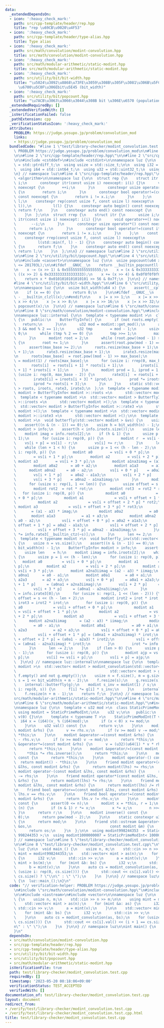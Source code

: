 ```yaml
---
data:
  _extendedDependsOn:
  - icon: ':heavy_check_mark:'
    path: src/cpp-template/header/rep.hpp
    title: "rep \u69CB\u9020\u4F53"
  - icon: ':heavy_check_mark:'
    path: src/cpp-template/header/type-alias.hpp
    title: Type alias
  - icon: ':heavy_check_mark:'
    path: src/math/convolution/modint-convolution.hpp
    title: src/math/convolution/modint-convolution.hpp
  - icon: ':heavy_check_mark:'
    path: src/math/modular-arithmetic/static-modint.hpp
    title: src/math/modular-arithmetic/static-modint.hpp
  - icon: ':heavy_check_mark:'
    path: src/utility/bit/bit-width.hpp
    title: "\u5024\u3092\u8868\u73FE\u3059\u308B\u305F\u3081\u306B\u5FC5\u8981\u306A\
      \u6700\u5C0F\u306Ebit\u5E45 (bit_width)"
  - icon: ':heavy_check_mark:'
    path: src/utility/bit/popcount.hpp
    title: "\u7ACB\u3063\u3066\u3044\u308B bit \u306E\u6570 (population count, popcount)"
  _extendedRequiredBy: []
  _extendedVerifiedWith: []
  _isVerificationFailed: false
  _pathExtension: cpp
  _verificationStatusIcon: ':heavy_check_mark:'
  attributes:
    PROBLEM: https://judge.yosupo.jp/problem/convolution_mod
    links:
    - https://judge.yosupo.jp/problem/convolution_mod
  bundledCode: "#line 1 \"test/library-checker/modint_convolution.test.cpp\"\n// verification-helper:\
    \ PROBLEM https://judge.yosupo.jp/problem/convolution_mod\n\n#line 2 \"src/math/convolution/modint-convolution.hpp\"\
    \n\n#line 2 \"src/cpp-template/header/rep.hpp\"\n\n#line 2 \"src/cpp-template/header/type-alias.hpp\"\
    \n\n#include <cstddef>\n#include <cstdint>\n\nnamespace luz {\n\n  using isize\
    \ = std::ptrdiff_t;\n  using usize = std::size_t;\n\n  using i32 = std::int32_t;\n\
    \  using i64 = std::int64_t;\n  using u32 = std::uint32_t;\n  using u64 = std::uint64_t;\n\
    \n} // namespace luz\n#line 4 \"src/cpp-template/header/rep.hpp\"\n\n#include\
    \ <algorithm>\n\nnamespace luz {\n\n  struct rep {\n    struct itr {\n      usize\
    \ i;\n      constexpr itr(const usize i) noexcept: i(i) {}\n      void operator++()\
    \ noexcept {\n        ++i;\n      }\n      constexpr usize operator*() const noexcept\
    \ {\n        return i;\n      }\n      constexpr bool operator!=(const itr x)\
    \ const noexcept {\n        return i != x.i;\n      }\n    };\n    const itr f,\
    \ l;\n    constexpr rep(const usize f, const usize l) noexcept\n        : f(std::min(f,\
    \ l)),\n          l(l) {}\n    constexpr auto begin() const noexcept {\n     \
    \ return f;\n    }\n    constexpr auto end() const noexcept {\n      return l;\n\
    \    }\n  };\n\n  struct rrep {\n    struct itr {\n      usize i;\n      constexpr\
    \ itr(const usize i) noexcept: i(i) {}\n      void operator++() noexcept {\n \
    \       --i;\n      }\n      constexpr usize operator*() const noexcept {\n  \
    \      return i;\n      }\n      constexpr bool operator!=(const itr x) const\
    \ noexcept {\n        return i != x.i;\n      }\n    };\n    const itr f, l;\n\
    \    constexpr rrep(const usize f, const usize l) noexcept\n        : f(l - 1),\n\
    \          l(std::min(f, l) - 1) {}\n    constexpr auto begin() const noexcept\
    \ {\n      return f;\n    }\n    constexpr auto end() const noexcept {\n     \
    \ return l;\n    }\n  };\n\n} // namespace luz\n#line 2 \"src/utility/bit/bit-width.hpp\"\
    \n\n#line 2 \"src/utility/bit/popcount.hpp\"\n\n#line 4 \"src/utility/bit/popcount.hpp\"\
    \n\n#include <cassert>\n\nnamespace luz {\n\n  usize popcount(u64 x) {\n    assert(__cplusplus\
    \ <= 201703L);\n\n#ifdef __GNUC__\n    return __builtin_popcountll(x);\n#endif\n\
    \n    x -= (x >> 1) & 0x5555555555555555;\n    x = (x & 0x3333333333333333) +\
    \ ((x >> 2) & 0x3333333333333333);\n    x += (x >> 4) & 0x0f0f0f0f0f0f0f0f;\n\
    \    return x * 0x0101010101010101 >> 56 & 0x7f;\n  }\n\n} // namespace luz\n\
    #line 4 \"src/utility/bit/bit-width.hpp\"\n\n#line 6 \"src/utility/bit/bit-width.hpp\"\
    \n\nnamespace luz {\n\n  usize bit_width(u64 x) {\n    assert(__cplusplus <= 201703L);\n\
    \n    if (x == 0) {\n      return 0;\n    }\n\n#ifdef __GNUC__\n    return 64\
    \ - __builtin_clzll(x);\n#endif\n\n    x |= x >> 1;\n    x |= x >> 2;\n    x |=\
    \ x >> 4;\n    x |= x >> 8;\n    x |= x >> 16;\n    x |= x >> 32;\n    return\
    \ popcount(x);\n  }\n\n} // namespace luz\n#line 6 \"src/math/convolution/modint-convolution.hpp\"\
    \n\n#line 8 \"src/math/convolution/modint-convolution.hpp\"\n#include <vector>\n\
    \nnamespace luz::internal {\n\n  template < typename modint >\n  class ButterflyInfo\
    \ {\n   public:\n    ButterflyInfo() {\n      if (not roots.empty()) {\n     \
    \   return;\n      }\n\n      u32 mod = modint::get_mod();\n      assert(mod >=\
    \ 3 && mod % 2 == 1);\n      u32 tmp        = mod - 1;\n      usize max_base =\
    \ 0;\n      while (tmp % 2 == 0) {\n        tmp >>= 1;\n        max_base++;\n\
    \      }\n      modint root = 2;\n      while (root.pow((mod - 1) >> 1) == modint(1))\
    \ {\n        root += 1;\n      }\n      assert(root.pow(mod - 1) == modint(1));\n\
    \      assert(max_base >= 2);\n      roots.resize(max_base + 1);\n      iroots.resize(max_base\
    \ + 1);\n      rate3.resize(max_base + 1);\n      irate3.resize(max_base + 1);\n\
    \n      roots[max_base]  = root.pow((mod - 1) >> max_base);\n      iroots[max_base]\
    \ = modint(1) / roots[max_base];\n      for (usize i: rrep(0, max_base)) {\n \
    \       roots[i]  = roots[i + 1] * roots[i + 1];\n        iroots[i] = iroots[i\
    \ + 1] * iroots[i + 1];\n      }\n      modint prod = 1, iprod = 1;\n      for\
    \ (usize i: rep(0, max_base - 2)) {\n        rate3[i]  = roots[i + 3] * prod;\n\
    \        irate3[i] = iroots[i + 3] * iprod;\n        prod *= iroots[i + 3];\n\
    \        iprod *= roots[i + 3];\n      }\n    }\n    static std::vector< modint\
    \ > roots, iroots, rate3, irate3;\n  };\n  template < typename modint >\n  std::vector<\
    \ modint > ButterflyInfo< modint >::roots =\n      std::vector< modint >();\n\
    \  template < typename modint >\n  std::vector< modint > ButterflyInfo< modint\
    \ >::iroots =\n      std::vector< modint >();\n  template < typename modint >\n\
    \  std::vector< modint > ButterflyInfo< modint >::rate3 =\n      std::vector<\
    \ modint >();\n  template < typename modint >\n  std::vector< modint > ButterflyInfo<\
    \ modint >::irate3 =\n      std::vector< modint >();\n\n  template < typename\
    \ modint >\n  void butterfly(std::vector< modint > &vs) {\n    usize n = vs.size();\n\
    \    assert((n & (n - 1)) == 0);\n    usize h = bit_width(n) - 1;\n    ButterflyInfo<\
    \ modint > info;\n    assert(h < info.iroots.size());\n    usize len   = 0;\n\
    \    modint imag = info.roots[2];\n    if (h & 1) {\n      usize p = 1 << (h -\
    \ 1);\n      for (usize i: rep(0, p)) {\n        modint r  = vs[i + p];\n    \
    \    vs[i + p] = vs[i] - r;\n        vs[i] += r;\n      }\n      len++;\n    }\n\
    \    while (len + 1 < h) {\n      usize p = 1 << (h - len - 2);\n      for (usize\
    \ i: rep(0, p)) {\n        modint a0        = vs[i + 0 * p];\n        modint a1\
    \        = vs[i + 1 * p];\n        modint a2        = vs[i + 2 * p];\n       \
    \ modint a3        = vs[i + 3 * p];\n        modint a1na3imag = (a1 - a3) * imag;\n\
    \        modint a0a2      = a0 + a2;\n        modint a1a3      = a1 + a3;\n  \
    \      modint a0na2     = a0 - a2;\n        vs[i + 0 * p]    = a0a2 + a1a3;\n\
    \        vs[i + 1 * p]    = a0a2 - a1a3;\n        vs[i + 2 * p]    = a0na2 + a1na3imag;\n\
    \        vs[i + 3 * p]    = a0na2 - a1na3imag;\n      }\n      modint rot = info.rate3[0];\n\
    \      for (usize s: rep(1, 1 << len)) {\n        usize offset = s << (h - len);\n\
    \        modint rot2  = rot * rot;\n        modint rot3  = rot2 * rot;\n     \
    \   for (usize i: rep(0, p)) {\n          modint a0              = vs[i + offset\
    \ + 0 * p];\n          modint a1              = vs[i + offset + 1 * p] * rot;\n\
    \          modint a2              = vs[i + offset + 2 * p] * rot2;\n         \
    \ modint a3              = vs[i + offset + 3 * p] * rot3;\n          modint a1na3imag\
    \       = (a1 - a3) * imag;\n          modint a0a2            = a0 + a2;\n   \
    \       modint a1a3            = a1 + a3;\n          modint a0na2           =\
    \ a0 - a2;\n          vs[i + offset + 0 * p] = a0a2 + a1a3;\n          vs[i +\
    \ offset + 1 * p] = a0a2 - a1a3;\n          vs[i + offset + 2 * p] = a0na2 + a1na3imag;\n\
    \          vs[i + offset + 3 * p] = a0na2 - a1na3imag;\n        }\n        rot\
    \ *= info.rate3[__builtin_ctz(~s)];\n      }\n      len += 2;\n    }\n  }\n\n\
    \  template < typename modint >\n  void butterfly_inv(std::vector< modint > &vs)\
    \ {\n    usize n = vs.size();\n    assert((n & (n - 1)) == 0);\n    usize h =\
    \ bit_width(n) - 1;\n    ButterflyInfo< modint > info;\n    assert(h < info.iroots.size());\n\
    \    usize len    = h;\n    modint iimag = info.iroots[2];\n    while (len > 1)\
    \ {\n      usize p = 1 << (h - len);\n      for (usize i: rep(0, p)) {\n     \
    \   modint a0         = vs[i + 0 * p];\n        modint a1         = vs[i + 1 *\
    \ p];\n        modint a2         = vs[i + 2 * p];\n        modint a3         =\
    \ vs[i + 3 * p];\n        modint a2na3iimag = (a2 - a3) * iimag;\n        modint\
    \ a0na1      = a0 - a1;\n        modint a0a1       = a0 + a1;\n        modint\
    \ a2a3       = a2 + a3;\n        vs[i + 0 * p]     = a0a1 + a2a3;\n        vs[i\
    \ + 1 * p]     = (a0na1 + a2na3iimag);\n        vs[i + 2 * p]     = (a0a1 - a2a3);\n\
    \        vs[i + 3 * p]     = (a0na1 - a2na3iimag);\n      }\n      modint irot\
    \ = info.irate3[0];\n      for (usize s: rep(1, 1 << (len - 2))) {\n        usize\
    \ offset = s << (h - len + 2);\n        modint irot2 = irot * irot;\n        modint\
    \ irot3 = irot2 * irot;\n        for (usize i: rep(0, p)) {\n          modint\
    \ a0              = vs[i + offset + 0 * p];\n          modint a1             \
    \ = vs[i + offset + 1 * p];\n          modint a2              = vs[i + offset\
    \ + 2 * p];\n          modint a3              = vs[i + offset + 3 * p];\n    \
    \      modint a2na3iimag      = (a2 - a3) * iimag;\n          modint a0na1   \
    \        = a0 - a1;\n          modint a0a1            = a0 + a1;\n          modint\
    \ a2a3            = a2 + a3;\n          vs[i + offset + 0 * p] = a0a1 + a2a3;\n\
    \          vs[i + offset + 1 * p] = (a0na1 + a2na3iimag) * irot;\n          vs[i\
    \ + offset + 2 * p] = (a0a1 - a2a3) * irot2;\n          vs[i + offset + 3 * p]\
    \ = (a0na1 - a2na3iimag) * irot3;\n        }\n        irot *= info.irate3[__builtin_ctz(~s)];\n\
    \      }\n      len -= 2;\n    }\n    if (len > 0) {\n      usize p = 1 << (h\
    \ - 1);\n      for (usize i: rep(0, p)) {\n        modint ajp = vs[i] - vs[i +\
    \ p];\n        vs[i] += vs[i + p];\n        vs[i + p] = ajp;\n      }\n    }\n\
    \  }\n\n} // namespace luz::internal\n\nnamespace luz {\n\n  template < typename\
    \ modint >\n  std::vector< modint > modint_convolution(std::vector< modint > f,\n\
    \                                           std::vector< modint > g) {\n    assert(not\
    \ f.empty() and not g.empty());\n    usize n = f.size(), m = g.size();\n    usize\
    \ s = 1 << bit_width(n + m - 2);\n    f.resize(s);\n    g.resize(s);\n    internal::butterfly(f);\n\
    \    internal::butterfly(g);\n    modint s_inv = modint(1) / s;\n    for (usize\
    \ i: rep(0, s)) {\n      f[i] *= g[i] * s_inv;\n    }\n    internal::butterfly_inv(f);\n\
    \    f.resize(n + m - 1);\n    return f;\n  }\n\n} // namespace luz\n#line 2 \"\
    src/math/modular-arithmetic/static-modint.hpp\"\n\n#line 4 \"src/math/modular-arithmetic/static-modint.hpp\"\
    \n\n#line 6 \"src/math/modular-arithmetic/static-modint.hpp\"\n#include <iostream>\n\
    \nnamespace luz {\n\n  template < u32 mod >\n  class StaticPrimeModInt {\n   \
    \ using modint = StaticPrimeModInt;\n\n    u32 v;\n\n   public:\n    StaticPrimeModInt():\
    \ v(0) {}\n\n    template < typename T >\n    StaticPrimeModInt(T v_) {\n    \
    \  i64 x = (i64)(v_ % (i64)mod);\n      if (x < 0) x += mod;\n      v = (u32)x;\n\
    \    }\n\n    u32 val() const {\n      return v;\n    }\n\n    modint &operator+=(const\
    \ modint &rhs) {\n      v += rhs.v;\n      if (v >= mod) v -= mod;\n      return\
    \ *this;\n    }\n\n    modint &operator-=(const modint &rhs) {\n      v += mod\
    \ - rhs.v;\n      if (v >= mod) v -= mod;\n      return *this;\n    }\n\n    modint\
    \ &operator*=(const modint &rhs) {\n      v = (u32)(u64(1) * v * rhs.v % mod);\n\
    \      return *this;\n    }\n\n    modint &operator/=(const modint &rhs) {\n \
    \     *this *= rhs.inverse();\n      return *this;\n    }\n\n    modint operator+()\
    \ const {\n      return *this;\n    }\n\n    modint operator-() const {\n    \
    \  return modint() - *this;\n    }\n\n    friend modint operator+(const modint\
    \ &lhs, const modint &rhs) {\n      return modint(lhs) += rhs;\n    }\n\n    friend\
    \ modint operator-(const modint &lhs, const modint &rhs) {\n      return modint(lhs)\
    \ -= rhs;\n    }\n\n    friend modint operator*(const modint &lhs, const modint\
    \ &rhs) {\n      return modint(lhs) *= rhs;\n    }\n\n    friend modint operator/(const\
    \ modint &lhs, const modint &rhs) {\n      return modint(lhs) /= rhs;\n    }\n\
    \n    friend bool operator==(const modint &lhs, const modint &rhs) {\n      return\
    \ lhs.v == rhs.v;\n    }\n\n    friend bool operator!=(const modint &lhs, const\
    \ modint &rhs) {\n      return lhs.v != rhs.v;\n    }\n\n    modint pow(i64 n)\
    \ const {\n      assert(0 <= n);\n      modint x = *this, r = 1;\n      while\
    \ (n) {\n        if (n & 1) r *= x;\n        x *= x;\n        n >>= 1;\n     \
    \ }\n      return r;\n    }\n\n    modint inverse() const {\n      assert(v !=\
    \ 0);\n      return pow(mod - 2);\n    }\n\n    static constexpr u32 get_mod()\
    \ {\n      return mod;\n    }\n\n    friend std::ostream &operator<<(std::ostream\
    \ &os,\n                                    const modint &m) {\n      os << m.val();\n\
    \      return os;\n    }\n  };\n\n  using modint998244353  = StaticPrimeModInt<\
    \ 998244353 >;\n  using modint1000000007 = StaticPrimeModInt< 1000000007 >;\n\n\
    } // namespace luz\n#line 5 \"test/library-checker/modint_convolution.test.cpp\"\
    \n\n#line 8 \"test/library-checker/modint_convolution.test.cpp\"\n\nnamespace\
    \ luz {\n\n  void main_() {\n    usize n, m;\n    std::cin >> n >> m;\n\n    using\
    \ mint = modint998244353;\n    std::vector< mint > as(n);\n    for (mint &a: as)\
    \ {\n      i32 v;\n      std::cin >> v;\n      a = mint(v);\n    }\n\n    std::vector<\
    \ mint > bs(m);\n    for (mint &b: bs) {\n      i32 v;\n      std::cin >> v;\n\
    \      b = mint(v);\n    }\n\n    auto cs = modint_convolution(as, bs);\n    for\
    \ (usize i: rep(0, cs.size())) {\n      std::cout << cs[i].val() << (i + 1 ==\
    \ cs.size() ? \"\\n\" : \" \");\n    }\n  }\n\n} // namespace luz\n\nint main()\
    \ {\n  luz::main_();\n}\n"
  code: "// verification-helper: PROBLEM https://judge.yosupo.jp/problem/convolution_mod\n\
    \n#include \"src/math/convolution/modint-convolution.hpp\"\n#include \"src/math/modular-arithmetic/static-modint.hpp\"\
    \n\n#include <iostream>\n#include <vector>\n\nnamespace luz {\n\n  void main_()\
    \ {\n    usize n, m;\n    std::cin >> n >> m;\n\n    using mint = modint998244353;\n\
    \    std::vector< mint > as(n);\n    for (mint &a: as) {\n      i32 v;\n     \
    \ std::cin >> v;\n      a = mint(v);\n    }\n\n    std::vector< mint > bs(m);\n\
    \    for (mint &b: bs) {\n      i32 v;\n      std::cin >> v;\n      b = mint(v);\n\
    \    }\n\n    auto cs = modint_convolution(as, bs);\n    for (usize i: rep(0,\
    \ cs.size())) {\n      std::cout << cs[i].val() << (i + 1 == cs.size() ? \"\\\
    n\" : \" \");\n    }\n  }\n\n} // namespace luz\n\nint main() {\n  luz::main_();\n\
    }\n"
  dependsOn:
  - src/math/convolution/modint-convolution.hpp
  - src/cpp-template/header/rep.hpp
  - src/cpp-template/header/type-alias.hpp
  - src/utility/bit/bit-width.hpp
  - src/utility/bit/popcount.hpp
  - src/math/modular-arithmetic/static-modint.hpp
  isVerificationFile: true
  path: test/library-checker/modint_convolution.test.cpp
  requiredBy: []
  timestamp: '2023-05-20 00:18:06+09:00'
  verificationStatus: TEST_ACCEPTED
  verifiedWith: []
documentation_of: test/library-checker/modint_convolution.test.cpp
layout: document
redirect_from:
- /verify/test/library-checker/modint_convolution.test.cpp
- /verify/test/library-checker/modint_convolution.test.cpp.html
title: test/library-checker/modint_convolution.test.cpp
---
```

